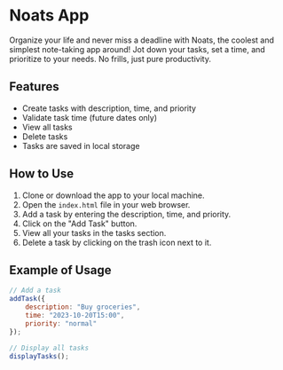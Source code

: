 # Noats App

Organize your life and never miss a deadline with Noats, the coolest and simplest note-taking app around! Jot down your tasks, set a time, and prioritize to your needs. No frills, just pure productivity.

## Features

- Create tasks with description, time, and priority
- Validate task time (future dates only)
- View all tasks
- Delete tasks
- Tasks are saved in local storage

## How to Use

1. Clone or download the app to your local machine.
2. Open the `index.html` file in your web browser.
3. Add a task by entering the description, time, and priority.
4. Click on the "Add Task" button.
5. View all your tasks in the tasks section.
6. Delete a task by clicking on the trash icon next to it.

## Example of Usage

```javascript
// Add a task
addTask({
    description: "Buy groceries",
    time: "2023-10-20T15:00",
    priority: "normal"
});

// Display all tasks
displayTasks();
